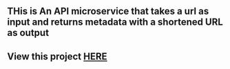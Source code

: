 ## THis is An API microservice that takes a url as input and returns metadata with a shortened URL as output
## View this project [HERE](https://glitch.com/edit/#!/alec-url-shortener?path=README.md:1:0)
